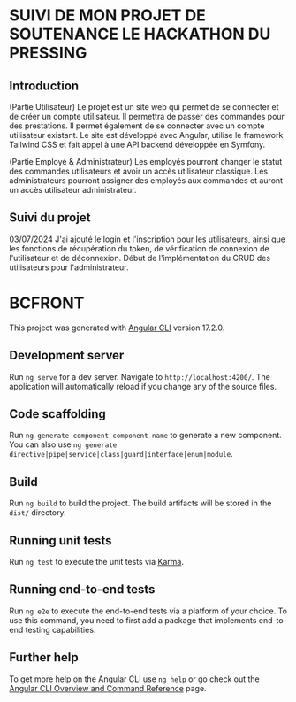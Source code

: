 # SUIVI DE MON PROJET DE SOUTENANCE LE HACKATHON DU PRESSING

## Introduction

(Partie Utilisateur)
Le projet est un site web qui permet de se connecter et de créer un compte utilisateur. Il permettra de passer des commandes pour des prestations. Il permet également de se connecter avec un compte utilisateur existant. Le site est développé avec Angular, utilise le framework Tailwind CSS et fait appel à une API backend développée en Symfony.

(Partie Employé & Administrateur)
Les employés pourront changer le statut des commandes utilisateurs et avoir un accès utilisateur classique. Les administrateurs pourront assigner des employés aux commandes et auront un accès utilisateur administrateur.

## Suivi du projet

03/07/2024
J'ai ajouté le login et l'inscription pour les utilisateurs, ainsi que les fonctions de récupération du token, de vérification de connexion de l'utilisateur et de déconnexion. Début de l'implémentation du CRUD des utilisateurs pour l'administrateur.

# BCFRONT

This project was generated with [Angular CLI](https://github.com/angular/angular-cli) version 17.2.0.

## Development server

Run `ng serve` for a dev server. Navigate to `http://localhost:4200/`. The application will automatically reload if you change any of the source files.

## Code scaffolding

Run `ng generate component component-name` to generate a new component. You can also use `ng generate directive|pipe|service|class|guard|interface|enum|module`.

## Build

Run `ng build` to build the project. The build artifacts will be stored in the `dist/` directory.

## Running unit tests

Run `ng test` to execute the unit tests via [Karma](https://karma-runner.github.io).

## Running end-to-end tests

Run `ng e2e` to execute the end-to-end tests via a platform of your choice. To use this command, you need to first add a package that implements end-to-end testing capabilities.

## Further help

To get more help on the Angular CLI use `ng help` or go check out the [Angular CLI Overview and Command Reference](https://angular.io/cli) page.
